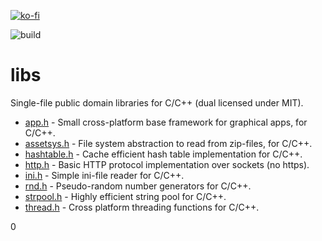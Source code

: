 [![ko-fi](https://www.ko-fi.com/img/githubbutton_sm.svg)](https://ko-fi.com/W7W1B1W7)

![build](https://github.com/mattiasgustavsson/libs/workflows/build/badge.svg)

# libs
Single-file public domain libraries for C/C++ (dual licensed under MIT).

* [app.h](docs/app.md) - Small cross-platform base framework for graphical apps, for C/C++.
* [assetsys.h](docs/assetsys.md) - File system abstraction to read from zip-files, for C/C++.
* [hashtable.h](docs/hashtable.md) - Cache efficient hash table implementation for C/C++.
* [http.h](docs/http.md) - Basic HTTP protocol implementation over sockets (no https).
* [ini.h](docs/ini.md) - Simple ini-file reader for C/C++.
* [rnd.h](docs/rnd.md) - Pseudo-random number generators for C/C++.
* [strpool.h](docs/strpool.md) - Highly efficient string pool for C/C++.
* [thread.h](docs/thread.md) - Cross platform threading functions for C/C++.

0
